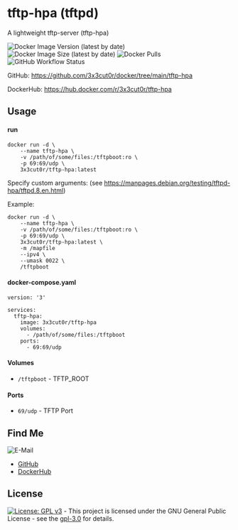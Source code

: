 # tftp-hpa (tftpd)

A lightweight tftp-server (tftp-hpa)

![Docker Image Version (latest by date)](https://img.shields.io/docker/v/3x3cut0r/tftp-hpa)
![Docker Image Size (latest by date)](https://img.shields.io/docker/image-size/3x3cut0r/tftp-hpa)
![Docker Pulls](https://img.shields.io/docker/pulls/3x3cut0r/tftp-hpa)
![GitHub Workflow Status](https://img.shields.io/github/workflow/status/3x3cut0r/docker/build%20tftp-hpa)

GitHub: https://github.com/3x3cut0r/docker/tree/main/tftp-hpa

DockerHub: https://hub.docker.com/r/3x3cut0r/tftp-hpa

## Usage

#### run
```shell
docker run -d \
    --name tftp-hpa \
    -v /path/of/some/files:/tftpboot:ro \
    -p 69:69/udp \
    3x3cut0r/tftp-hpa:latest
```

Specify custom arguments:
(see https://manpages.debian.org/testing/tftpd-hpa/tftpd.8.en.html)

Example:
```shell
docker run -d \
    --name tftp-hpa \
    -v /path/of/some/files:/tftpboot:ro \
    -p 69:69/udp \
    3x3cut0r/tftp-hpa:latest \
    -m /mapfile
    --ipv4 \
    --umask 0022 \
    /tftpboot
```

#### docker-compose.yaml

```shell
version: '3'

services:
  tftp-hpa:
    image: 3x3cut0r/tftp-hpa
    volumes:
      - /path/of/some/files:/tftpboot
    ports:
      - 69:69/udp
```

#### Volumes

* `/tftpboot` - TFTP_ROOT

#### Ports

* `69/udp` - TFTP Port

## Find Me

![E-Mail](https://img.shields.io/badge/E--Mail-executor55%40gmx.de-red)
* [GitHub](https://github.com/3x3cut0r)
* [DockerHub](https://hub.docker.com/u/3x3cut0r)

## License

[![License: GPL v3](https://img.shields.io/badge/License-GPLv3-blue.svg)](https://www.gnu.org/licenses/gpl-3.0) - This project is licensed under the GNU General Public License - see the [gpl-3.0](https://www.gnu.org/licenses/gpl-3.0.en.html) for details.
